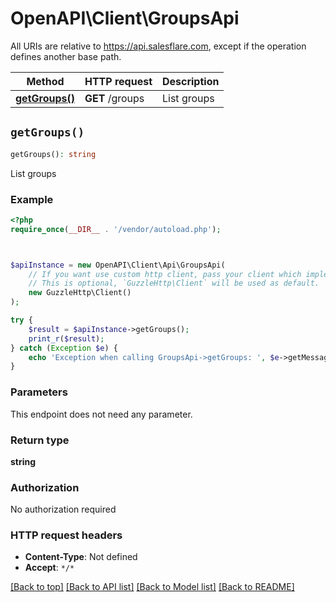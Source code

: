 # OpenAPI\Client\GroupsApi

All URIs are relative to https://api.salesflare.com, except if the operation defines another base path.

| Method | HTTP request | Description |
| ------------- | ------------- | ------------- |
| [**getGroups()**](GroupsApi.md#getGroups) | **GET** /groups | List groups |


## `getGroups()`

```php
getGroups(): string
```

List groups

### Example

```php
<?php
require_once(__DIR__ . '/vendor/autoload.php');



$apiInstance = new OpenAPI\Client\Api\GroupsApi(
    // If you want use custom http client, pass your client which implements `GuzzleHttp\ClientInterface`.
    // This is optional, `GuzzleHttp\Client` will be used as default.
    new GuzzleHttp\Client()
);

try {
    $result = $apiInstance->getGroups();
    print_r($result);
} catch (Exception $e) {
    echo 'Exception when calling GroupsApi->getGroups: ', $e->getMessage(), PHP_EOL;
}
```

### Parameters

This endpoint does not need any parameter.

### Return type

**string**

### Authorization

No authorization required

### HTTP request headers

- **Content-Type**: Not defined
- **Accept**: `*/*`

[[Back to top]](#) [[Back to API list]](../../README.md#endpoints)
[[Back to Model list]](../../README.md#models)
[[Back to README]](../../README.md)
